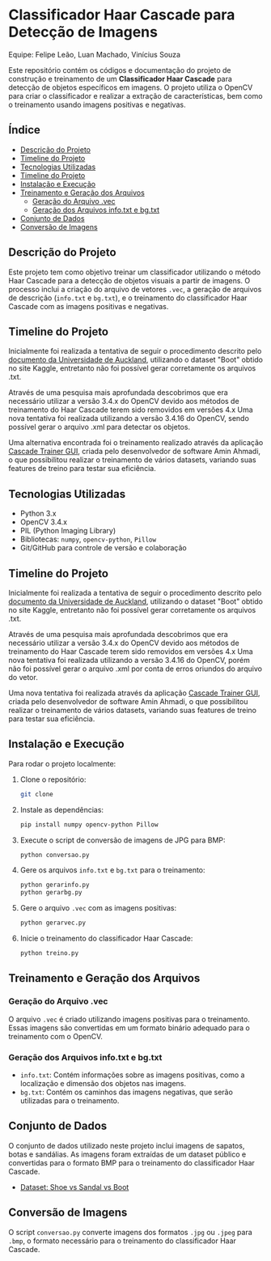 # Classificador Haar Cascade para Detecção de Imagens

Equipe: Felipe Leão, Luan Machado, Vinícius Souza

Este repositório contém os códigos e documentação do projeto de construção e treinamento de um **Classificador Haar Cascade** para detecção de objetos específicos em imagens. O projeto utiliza o OpenCV para criar o classificador e realizar a extração de características, bem como o treinamento usando imagens positivas e negativas.

## Índice
- [Descrição do Projeto](#descrição-do-projeto)
- [Timeline do Projeto](#timeline-do-projeto)
- [Tecnologias Utilizadas](#tecnologias-utilizadas)
- [Timeline do Projeto](#timeline-do-projeto)
- [Instalação e Execução](#instalação-e-execução)
- [Treinamento e Geração dos Arquivos](#treinamento-e-geração-dos-arquivos)
    - [Geração do Arquivo .vec](#geração-do-arquivo-vec)
    - [Geração dos Arquivos info.txt e bg.txt](#geração-dos-arquivos-infotxt-e-bgtxt)
- [Conjunto de Dados](#conjunto-de-dados)
- [Conversão de Imagens](#conversão-de-imagens)

## Descrição do Projeto

Este projeto tem como objetivo treinar um classificador utilizando o método Haar Cascade para a detecção de objetos visuais a partir de imagens. O processo inclui a criação do arquivo de vetores `.vec`, a geração de arquivos de descrição (`info.txt` e `bg.txt`), e o treinamento do classificador Haar Cascade com as imagens positivas e negativas.

## Timeline do Projeto

Inicialmente foi realizada a tentativa de seguir o procedimento descrito pelo [documento da Universidade de Auckland](https://github.com/felipecbarelli/livro-visao-computacional/blob/master/tutoriais/creating-a-cascade-of-haar-like-classifiers.pdf), utilizando o dataset "Boot" obtido no site Kaggle, entretanto não foi possível gerar corretamente os arquivos .txt.

Através de uma pesquisa mais aprofundada descobrimos que era necessário utilizar a versão 3.4.x do OpenCV devido aos métodos de treinamento do Haar Cascade terem sido removidos em versões 4.x Uma nova tentativa foi realizada utilizando a versão 3.4.16 do OpenCV, sendo possível gerar o arquivo .xml para detectar os objetos.

Uma alternativa encontrada foi o treinamento realizado através da aplicação [Cascade Trainer GUI](https://amin-ahmadi.com/cascade-trainer-gui/), criada pelo desenvolvedor de software Amin Ahmadi, o que possibilitou realizar o treinamento de vários datasets, variando suas features de treino para testar sua eficiência.

## Tecnologias Utilizadas
- Python 3.x
- OpenCV 3.4.x
- PIL (Python Imaging Library)
- Bibliotecas: `numpy`, `opencv-python`, `Pillow`
- Git/GitHub para controle de versão e colaboração

## Timeline do Projeto

Inicialmente foi realizada a tentativa de seguir o procedimento descrito pelo [documento da Universidade de Auckland](https://github.com/felipecbarelli/livro-visao-computacional/blob/master/tutoriais/creating-a-cascade-of-haar-like-classifiers.pdf), utilizando o dataset "Boot" obtido no site Kaggle, entretanto não foi possível gerar corretamente os arquivos .txt.

Através de uma pesquisa mais aprofundada descobrimos que era necessário utilizar a versão 3.4.x do OpenCV devido aos métodos de treinamento do Haar Cascade terem sido removidos em versões 4.x Uma nova tentativa foi realizada utilizando a versão 3.4.16 do OpenCV, porém não foi possível gerar o arquivo .xml por conta de erros oriundos do arquivo do vetor.

Uma nova tentativa foi realizada através da aplicação [Cascade Trainer GUI](https://amin-ahmadi.com/cascade-trainer-gui/), criada pelo desenvolvedor de software Amin Ahmadi, o que possibilitou realizar o treinamento de vários datasets, variando suas features de treino para testar sua eficiência.

## Instalação e Execução

Para rodar o projeto localmente:

1. Clone o repositório:
    ```bash
    git clone 
    ```

2. Instale as dependências:
    ```bash
    pip install numpy opencv-python Pillow
    ```

3. Execute o script de conversão de imagens de JPG para BMP:
    ```bash
    python conversao.py
    ```

4. Gere os arquivos `info.txt` e `bg.txt` para o treinamento:
    ```bash
    python gerarinfo.py
    python gerarbg.py
    ```

5. Gere o arquivo `.vec` com as imagens positivas:
    ```bash
    python gerarvec.py
    ```

6. Inicie o treinamento do classificador Haar Cascade:
    ```bash
    python treino.py
    ```

## Treinamento e Geração dos Arquivos

### Geração do Arquivo .vec

O arquivo `.vec` é criado utilizando imagens positivas para o treinamento. Essas imagens são convertidas em um formato binário adequado para o treinamento com o OpenCV.

### Geração dos Arquivos info.txt e bg.txt

- `info.txt`: Contém informações sobre as imagens positivas, como a localização e dimensão dos objetos nas imagens.
- `bg.txt`: Contém os caminhos das imagens negativas, que serão utilizadas para o treinamento.

## Conjunto de Dados

O conjunto de dados utilizado neste projeto inclui imagens de sapatos, botas e sandálias. As imagens foram extraídas de um dataset público e convertidas para o formato BMP para o treinamento do classificador Haar Cascade.

- [Dataset: Shoe vs Sandal vs Boot](https://www.kaggle.com/datasets/hasibalmuzdadid/shoe-vs-sandal-vs-boot-dataset-15k-images)

## Conversão de Imagens

O script `conversao.py` converte imagens dos formatos `.jpg` ou `.jpeg` para `.bmp`, o formato necessário para o treinamento do classificador Haar Cascade.
